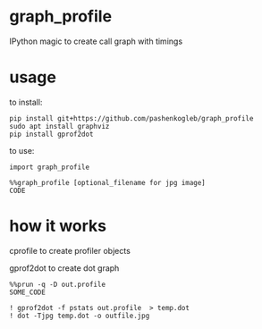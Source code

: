 # graph_profile

IPython magic to create call graph with timings


# usage

to install:

```
pip install git+https://github.com/pashenkogleb/graph_profile
sudo apt install graphviz
pip install gprof2dot
```

to use:
```
import graph_profile

%%graph_profile [optional_filename for jpg image]
CODE
```


# how it works

cprofile to create profiler objects

gprof2dot to create dot graph

```
%%prun -q -D out.profile
SOME_CODE
```
```
! gprof2dot -f pstats out.profile  > temp.dot
! dot -Tjpg temp.dot -o outfile.jpg
```
